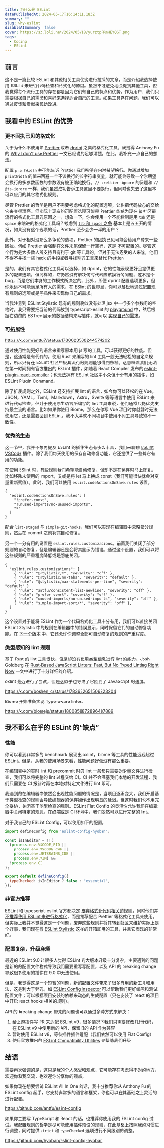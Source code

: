 ```yaml
---
title: 为什么是 ESLint
datePublishedAt: 2024-05-17T16:14:11.183Z
summary: ""
slug: why-eslint
disableAISummary: false
cover: https://s2.loli.net/2024/05/18/yurztpFRmHEYQGT.png
tags:
  - Coding
  - ESLint
---
```


## 前言

这不是一篇比较 ESLint 和其他相关工具优劣进行拉踩的文章，而是介绍我选择使用 ESLint 来进行代码检查和格式化的原因。虽然不可避免地会提到其他工具，但我觉得每个流行工具的存在都是因为它们有自己的特点和优势。作为用户，我们只需要根据自己的需求和喜好来选择适合自己的工具。如果工具存在问题，我们可以通过反馈和贡献来帮助改进。

## 我看中的 ESLint 的优势

### 更不固执己见的格式化

关于为什么不使用如 [Prettier](https://prettier.io) 或者 [dprint](https://dprint.dev) 之类的格式化工具，我觉得 Anthony Fu 的 [Why I don't use Prettier](https://antfu.me/posts/why-not-prettier) 一文已经说的足够清楚。在此，我补充一点自己的想法。

配置 `printWidth` 并不能告诉 Prettier 我们希望在何时希望换行。你通过增加 `printWidth` 的值来回避一个不该换行的长字符串变量，就可能会导致一个你期望会换行的多参数函数的参数没有被正确地换行。`// prettier-ignore` 的问题和 `// @ts-ignore` 一样，我们虽然成功告诉工具这里不要换行，但同时也失去了这里本可以应用的其它格式化规则。

尽管 Prettier 的哲学是用户不需要考虑格式化的配置选项，让你把代码放心的交给它来变得漂亮。但实际上现有的可配置选项可能是 Prettier 能成为现在 js 社区最流行的格式化工具的原因之一。想象一下，你会使用一个不能控制是用 `tab` 还是 `space` 来缩进的格式化工具吗？考虑到 [`tab` 和 `space` 之争](https://github.com/prettier/prettier/issues/7475) 基本上是五五开的情况，如果没有这个选项的话，Prettier 至少会少一半的用户？

此外，对于相对没那么多争论的选项，Prettier 的固执己见可能会给用户带来一些困扰。例如 Prettier 会强制在文件末尾保留一行空行，这是 [不可配置的](https://github.com/prettier/prettier/issues/6360)。尽管这个行为是大多数人所支持且有利于 git 等工具的，但对于无法忍受的人来说，他们不得不寻找一些 hack 的手段或者寻找别的工具来替代 Prettier。

是的，我们有其它格式化工具可以选择，如 dprint，它的性能表现更好且提供更多的配置选项。但同样的，它仍然没有解决何时代码应该换行的问题。这不是个 bug，而是它们本身的工作模式所决定的。此外，即便 dprint 配置选项更多，但你永远不可能满足所有人的需求，在 ESlint 的世界里，你可以轻松地通过配置现有规则的选项或是写插件来实现你自己的需求。

当我注意到 ESLint Stylistic 现有的规则貌似没有处理 jsx 中一行多个参数间的空格时，我只需要把当前的代码放到 typescript-eslint 的 [playground](https://typescript-eslint.io/play) 中，然后根据右边的的 ESTree 展示的数据结构来写插件，就可以 [实现自己的需求](https://github.com/hyoban/eslint-plugin-hyoban/blob/main/src/jsx-attribute-spacing.ts)。

### 可拓展性

https://x.com/antfu7/status/1788023588244574262

通过使用性能更好的语言来重写原本用 js 写的工具，可以获得更好的性能。但是，这通常是有代价的。使用 Rust 来编写的 lint 工具一般无法轻松的自定义规则，所以只有在 ESLint 社区中极其流行的规则能够得到移植。这意味着我们无法在第一时间拥有官方推出的 ESLint 插件，如随着 React Compiler 发布的 [eslint-plugin-react-compiler](https://github.com/facebook/react/tree/main/compiler/packages/eslint-plugin-react-compiler)；也无法拥有 ESLint 社区中小众但十分有用的插件，如 [ESLint Plugin
Command](https://eslint-plugin-command.antfu.me)。

除了扩展规则之外，ESLint 还支持扩展 lint 的语言，如今你可以轻松的在 Vue，JSON，YAML，Toml，Markdown，Astro，Svelte 等等语言中使用 ESLint 来进行代码检查。但对于使用原生语言所编写的 lint 工具来说，他们通常只能优先支持最主流的语言。比如如果你使用 Biome，那么在你写 Vue 项目时你就暂时无法使用它，还是需要回到 ESLint。我不太喜欢不同项目中使用不同工具导致的不一致性。

### 优秀的生态

这一节中，我并不想再提及 ESLint 的插件生态有多么丰富，我们来聊聊 [ESLint VSCode](https://github.com/microsoft/vscode-eslint) 插件。除了我们每天使用的保存自动修复功能，它还提供了一些其它有用的功能。

在使用 ESlint 时，有些规则我们希望能自动修复，但却不是在保存时马上修复。比如移除未使用的 import，又或是将 let 马上换成 const（我们可能很快就会对变量重新赋值）。此时，我们可以使用 `eslint.codeActionsOnSave.rules` 设置。

```jsonc
{
  "eslint.codeActionsOnSave.rules": [
    "!prefer-const",
    "!unused-imports/no-unused-imports",
    "*"
  ]
}
```

配合 `lint-staged` 与 `simple-git-hooks`，我们可以实现在编辑器中忽略部分规则，然后在 commit 之前将其自动修复。

另一个十分有用的设置是 `eslint.rules.customizations`。前面我们关闭了部分规则的自动修复，但是编辑器还是会将其显示为错误。通过这个设置，我们可以将这些规则的严重程度降低或是彻底关闭。

```jsonc
{
  "eslint.rules.customizations": [
    { "rule": "@stylistic/*", "severity": "off" },
    { "rule": "@stylistic/no-tabs", "severity": "default" },
    { "rule": "@stylistic/max-statements-per-line", "severity": "default" }
    { "rule": "antfu/consistent-list-newline", "severity": "off" },
    { "rule": "prefer-const", "severity": "off" },
    { "rule": "unused-imports/no-unused-imports", "severity": "off" },
    { "rule": "simple-import-sort/*", "severity": "off" },
  ]
}
```

这个设置对于能将 ESLint 作为一个代码格式化工具十分有用，我们可以直接关闭 ESLint Stylistic 中的规则在编辑器中的错误显示，同时保留它们的自动修复功能。在 [下一个版本](https://github.com/microsoft/vscode-eslint/pull/1841) 中，它还允许你调整全部可自动修复的规则的严重程度。

### 类型感知的 lint 规则

基于 Rust 的 lint 工具很快，但是却没有使用类型信息进行 lint 的能力，Josh Goldberg 在 [Rust-Based JavaScript Linters: Fast, But No Typed Linting Right Now](https://www.joshuakgoldberg.com/blog/rust-based-javascript-linters-fast-but-no-typed-linting-right-now/) 一文中进行了十分详细的介绍。

oxlint 最近进行了尝试，但是这似乎也导致了它回到了 JavaScript 的速度。

https://x.com/boshen_c/status/1783632651506823204

Biome 开始准备实现 Type-aware linter。

https://x.com/biomejs/status/1800858872896487889

## 我不那么在乎的 ESLint 的“缺点”

### 性能

你可以看到非常多的 benchmark 展现出 oxlint，biome 等工具的性能远远超过 ESLint。但是，从我的使用场景来看，性能问题好像没有那么重要。

在编辑器中的实时 lint 和 precommit 时的 lint 一般都只需要对少量文件进行检查，我们可以将完整的 lint 过程交给 CI。CI 并不会阻塞我们本地的开发流程，我们只需要在 CI 报错时再在本地对特定文件进行 lint 即可。

我遇到的在编辑器中依然会出现性能问题的情况是，当项目逐渐变大，我们开启基于类型检查的规则会导致编辑器的保存操作出现明显的延迟。但这时我们也不用完全妥协，关闭基于类型检查的规则。ESLint Flat Config 的灵活性允许我们在编辑器中关闭特定的规则。在终端或是 CI 环境中，我们依然可以进行完整的 lint。

对于我自己的 ESLint Config，可以使用如下的配置。

```js
import defineConfig from "eslint-config-hyoban";

const isInEditor = !!(
  (process.env.VSCODE_PID ||
    process.env.VSCODE_CWD ||
    process.env.JETBRAINS_IDE ||
    process.env.VIM) &&
  !process.env.CI
);

export default defineConfig({
  typeChecked: isInEditor ? false : "essential",
});
```

### 非官方推荐

ESLint 和 typescript-eslint 官方都决定 [废弃格式化代码相关的规则](https://eslint.org/blog/2023/10/deprecating-formatting-rules/)，同时他们并 [不推荐使用 ESLint 来进行格式化](https://typescript-eslint.io/troubleshooting/formatting)，而是推荐配合 Prettier 等格式化工具来使用。但实际上我并不觉得这是一个问题，废弃这些规则并将其转到社区来维护实际上是个好事，我们现在有 [ESLint Stylistic](https://eslint.style) 这样的开箱即用的工具，并且它表现的非常好。

### 配置复杂，升级麻烦

最近的 ESLint 9.0 让很多人觉得 ESLint 的大版本升级十分复杂，主要遇到的问题是新的的配置文件格式导致我们需要重写写配置，以及 API 的 breaking change 导致很多使用的插件在 9.0 中无法使用。

但是，我觉得这是一个短暂的问题，新的配置文件带来了很多有用的新工具和用法，这是利大于弊的。如 [ESLint Config Inspector](https://github.com/eslint/config-inspector) 可以帮助我们更好编写和测试配置文件；可以根据项目安装的依赖来动态的生成配置（只在安装了 react 的项目中开启 react hooks 相关的规则）。

API 的 breaking change 带来的问题也可以通过多种方式来解决：

1. 给上游插件写 PR 来适配 ESLint v9，很多情况下我们只需要修改几行代码，在 ESLint v9 中使用新的 API，保留旧的 API 作为兼容
1. 暂时使用 ESLint v8，等待插件插件适配（我们依然可以使用 Flat Config）
1. 使用官方推出的 [ESLint Compatibility Utilities](https://eslint.org/blog/2024/05/eslint-compatibility-utilities) 来帮助我们升级

## 结语

需要再次强调的是，这只是我的个人感受和观点，它可能存在考虑得不对的地方，欢迎你和我交流，也欢迎你分享你的观点。

如果你现在想要尝试 ESLint All In One 的话，我十分推荐你从 Anthony Fu 的 ESLint config 起手，它支持非常多的语言和框架，你也可以在其基础之上灵活的进行配置。

https://github.com/antfu/eslint-config

如果你主要写 TypeScript 和 React 的话，也推荐你使用我的 ESLint config 试试。我配置规则的哲学是尽可能使用插件预设的规则，在此基础上按照我的习惯进行调整，同时提供 `strict` 和 `typeChecked` 选项进行不同级别的调整。

https://github.com/hyoban/eslint-config-hyoban
